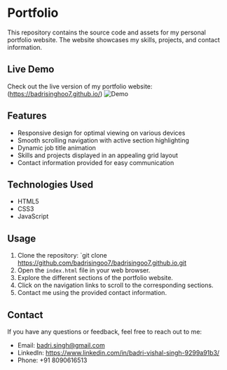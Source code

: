 # Portfolio 

This repository contains the source code and assets for my personal portfolio website. The website showcases my skills, projects, and contact information.

## Live Demo

Check out the live version of my portfolio website: (https://badrisinghoo7.github.io/)
![Demo](https://github.com/badrisinghoo7/badrisinghoo7.github.images/portfolio.png/)



## Features

- Responsive design for optimal viewing on various devices
- Smooth scrolling navigation with active section highlighting
- Dynamic job title animation
- Skills and projects displayed in an appealing grid layout
- Contact information provided for easy communication

## Technologies Used

- HTML5
- CSS3
- JavaScript

## Usage

1. Clone the repository: `git clone https://github.com/badrisingoo7/badrisingoo7.github.io.git
2. Open the `index.html` file in your web browser.
3. Explore the different sections of the portfolio website.
4. Click on the navigation links to scroll to the corresponding sections.
5. Contact me using the provided contact information.


## Contact

If you have any questions or feedback, feel free to reach out to me:

- Email: badri.singh@gmail.com
- LinkedIn: https://www.linkedin.com/in/badri-vishal-singh-9299a91b3/
- Phone: +91 8090616513
